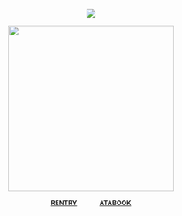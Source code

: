 
<div align="center"> 
  
![](https://komarev.com/ghpvc/?username=vampiresoul&color=0c2026&label=ꔫ)

<p align="center"> <img width="300" src="https://files.catbox.moe/2xw9e5.png">

<div align="center"> 
 
<sup>[**RENTRY**](https://rentry.co/domainclash)⠀⠀ ⠀⠀ [**ATABOOK**](https://soulripper.atabook.org/)</sub></sup>

